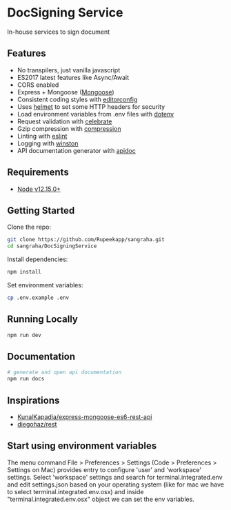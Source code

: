 # DocSigning Service

In-house services to sign document

## Features

 - No transpilers, just vanilla javascript
 - ES2017 latest features like Async/Await
 - CORS enabled
 - Express + Mongoose ([Mongoose](https://github.com/Automattic/mongoose))
 - Consistent coding styles with [editorconfig](http://editorconfig.org)
 - Uses [helmet](https://github.com/helmetjs/helmet) to set some HTTP headers for security
 - Load environment variables from .env files with [dotenv](https://github.com/rolodato/dotenv-safe)
 - Request validation with [celebrate](https://www.npmjs.com/package/celebrate)
 - Gzip compression with [compression](https://github.com/expressjs/compression)
 - Linting with [eslint](http://eslint.org)
 - Logging with [winston](https://github.com/winstonjs/winston)
 - API documentation generator with [apidoc](http://apidocjs.com)

## Requirements

 - [Node v12.15.0+](https://nodejs.org/en/download/current/)

## Getting Started

Clone the repo:

```bash
git clone https://github.com/Rupeekapp/sangraha.git
cd sangraha/DocSigningService
```

Install dependencies:

```bash
npm install
```

Set environment variables:

```bash
cp .env.example .env
```

## Running Locally

```bash
npm run dev
```

## Documentation

```bash
# generate and open api documentation
npm run docs
```

## Inspirations

 - [KunalKapadia/express-mongoose-es6-rest-api](https://github.com/KunalKapadia/express-mongoose-es6-rest-api)
 - [diegohaz/rest](https://github.com/diegohaz/rest)

## Start using environment variables  

The menu command File > Preferences > Settings (Code > Preferences > Settings on Mac) provides entry to configure 'user' and 'workspace' settings.
Select 'workspace' settings and search for terminal.integrated.env and edit settings.json based on your operating system (like for mac we have to select terminal.integrated.env.osx) and inside "terminal.integrated.env.osx" object we can set the env variables.